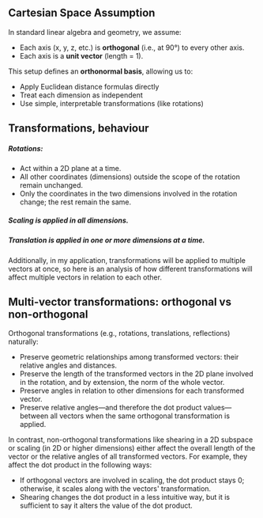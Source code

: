 ## Cartesian Space Assumption

In standard linear algebra and geometry, we assume:

* Each axis (x, y, z, etc.) is **orthogonal** (i.e., at 90°) to every other axis.
* Each axis is a **unit vector** (length = 1).

This setup defines an **orthonormal basis**, allowing us to:

* Apply Euclidean distance formulas directly
* Treat each dimension as independent
* Use simple, interpretable transformations (like rotations)

## Transformations, behaviour
##### Rotations: 
- Act within a 2D plane at a time.
- All other coordinates (dimensions) outside the scope of the rotation remain unchanged.
- Only the coordinates in the two dimensions involved in the rotation change; the rest remain the same.

##### Scaling is applied in all dimensions.

##### Translation is applied in one or more dimensions at a time.

Additionally, in my application, transformations will be applied to multiple vectors at once, so here is an analysis of how different transformations will affect multiple vectors in relation to each other.
## Multi-vector transformations: orthogonal vs non-orthogonal
Orthogonal transformations (e.g., rotations, translations, reflections) naturally:
- Preserve geometric relationships among transformed vectors: their relative angles and distances.
- Preserve the length of the transformed vectors in the 2D plane involved in the rotation, and by extension, the norm of the whole vector.
- Preserve angles in relation to other dimensions for each transformed vector.
- Preserve relative angles—and therefore the dot product values—between all vectors when the same orthogonal transformation is applied.

In contrast, non-orthogonal transformations like shearing in a 2D subspace or scaling (in 2D or higher dimensions)
either affect the overall length of the vector or the relative angles of all transformed vectors. 
For example, they affect the dot product in the following ways:
- If orthogonal vectors are involved in scaling, the dot product stays 0; otherwise, it scales along with the vectors' transformation.
- Shearing changes the dot product in a less intuitive way, but it is sufficient to say it alters the value of the dot product.